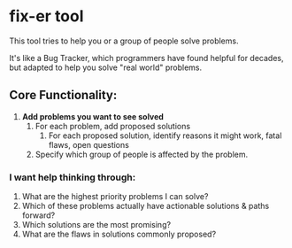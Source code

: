 # fix-er tool

This tool tries to help you or a group of people solve problems.

It's like a Bug Tracker, which programmers have found helpful for decades, but adapted to help you solve "real world" problems.

## Core Functionality:

1. **Add problems you want to see solved**
   1. For each problem, add proposed solutions
      1. For each proposed solution, identify reasons it might work, fatal flaws, open questions
   2. Specify which group of people is affected by the problem.

### I want help thinking through:

1. What are the highest priority problems I can solve?
2. Which of these problems actually have actionable solutions & paths forward?
3. Which solutions are the most promising?
4. What are the flaws in solutions commonly proposed?
